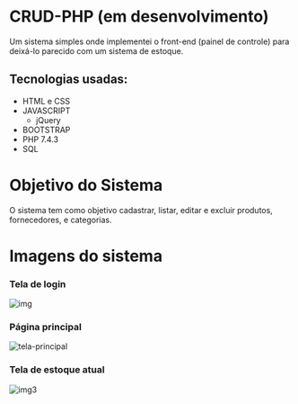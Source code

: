 # CRUD-PHP (em desenvolvimento)
Um sistema simples onde implementei o front-end (painel de controle) para deixá-lo parecido com um sistema de estoque.

## Tecnologias usadas:

- HTML e CSS
- JAVASCRIPT
  - jQuery
- BOOTSTRAP
- PHP 7.4.3
- SQL

# Objetivo do Sistema

O sistema tem como objetivo cadastrar, listar, editar e excluir produtos, fornecedores, e categorias.

# Imagens do sistema
### Tela de login
![img](https://user-images.githubusercontent.com/55815494/115970053-770aeb80-a516-11eb-8654-d47ca2de0c62.png)


### Página principal
![tela-principal](https://user-images.githubusercontent.com/55815494/115970097-b9ccc380-a516-11eb-8955-af7feaf7e796.png)


### Tela de estoque atual
![img3](https://user-images.githubusercontent.com/55815494/115970142-fb5d6e80-a516-11eb-9fd5-d1b30c8bc0ac.png)
